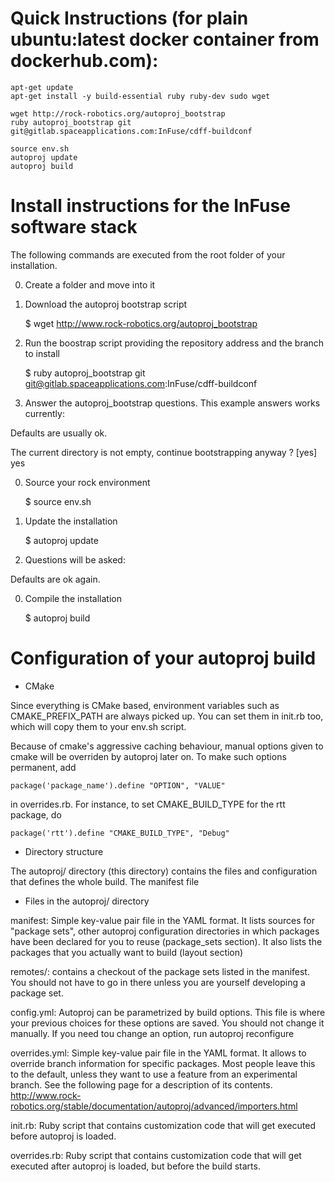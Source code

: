 # Quick Instructions (for plain ubuntu:latest docker container from dockerhub.com):

    apt-get update
    apt-get install -y build-essential ruby ruby-dev sudo wget
    
    wget http://rock-robotics.org/autoproj_bootstrap
    ruby autoproj_bootstrap git git@gitlab.spaceapplications.com:InFuse/cdff-buildconf
    
    source env.sh
    autoproj update
    autoproj build
    

# Install instructions for the InFuse software stack

The following commands are executed from the root folder of your installation. 

0. Create a folder and move into it

0. Download the autoproj bootstrap script 

    $ wget http://www.rock-robotics.org/autoproj_bootstrap

0. Run the boostrap script providing the repository address and the branch to install

    $ ruby autoproj_bootstrap git git@gitlab.spaceapplications.com:InFuse/cdff-buildconf

0. Answer the autoproj_bootstrap questions. This example answers works currently:

Defaults are usually ok.

The current directory is not empty, continue bootstrapping anyway ? [yes] yes

0. Source your rock environment

    $ source env.sh

0. Update the installation

    $ autoproj update

0. Questions will be asked:

Defaults are ok again.

0. Compile the installation

    $ autoproj build






# Configuration of your autoproj build

* CMake

Since everything is CMake based, environment variables such as
CMAKE_PREFIX_PATH are always picked up. You can set them
in init.rb too, which will copy them to your env.sh script.

Because of cmake's aggressive caching behaviour, manual options
given to cmake will be overriden by autoproj later on. To make
such options permanent, add

    package('package_name').define "OPTION", "VALUE"

in overrides.rb. For instance, to set CMAKE_BUILD_TYPE for the rtt
package, do

    package('rtt').define "CMAKE_BUILD_TYPE", "Debug"

* Directory structure

The autoproj/ directory (this directory) contains the files and configuration
that defines the whole build. The manifest file

* Files in the autoproj/ directory

manifest:
  Simple key-value pair file in the YAML format. It lists sources for "package
  sets", other autoproj configuration directories in which packages have been
  declared for you to reuse (package_sets section). It also lists the packages
  that you actually want to build (layout section)

remotes/:
  contains a checkout of the package sets listed in the manifest. You should not
  have to go in there unless you are yourself developing a package set.

config.yml:
  Autoproj can be parametrized by build options. This file is where your
  previous choices for these options are saved. You should not change it manually.
  If you need tou change an option, run
    autoproj reconfigure

overrides.yml:
  Simple key-value pair file in the YAML format.  It allows to override branch
  information for specific packages.  Most people leave this to the default,
  unless they want to use a feature from an experimental branch. See the following
  page for a description of its contents.
    http://www.rock-robotics.org/stable/documentation/autoproj/advanced/importers.html

init.rb:
  Ruby script that contains customization code that will get executed before
  autoproj is loaded.

overrides.rb: 
  Ruby script that contains customization code that will get executed after
  autoproj is loaded, but before the build starts.


